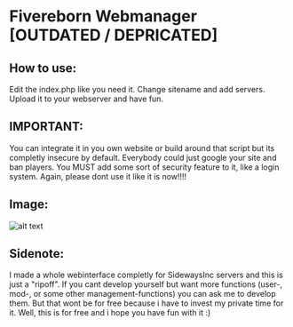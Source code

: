 Fivereborn Webmanager [OUTDATED / DEPRICATED]
==============

How to use:
--------------

Edit the index.php like you need it. Change sitename and add servers. Upload it to your webserver and have fun.


IMPORTANT:
--------------

You can integrate it in you own website or build around that script but its completly insecure by default. Everybody could just google your site and ban players. You MUST add some sort of security feature to it, like a login system.
Again, please dont use it like it is now!!!!


Image:
--------------
![alt text](http://puu.sh/syhUW/723d990e43.png "Working Interface")


Sidenote:
--------------
I made a whole webinterface completly for SidewaysInc servers and this is just a "ripoff". If you cant develop yourself but want more functions (user-, mod-, or some other management-functions) you can ask me to develop them. But that wont be for free because i have to invest my private time for it. Well, this is for free and i hope you have fun with it :)
